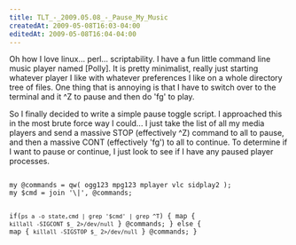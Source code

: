 ```yaml
---
title: TLT_-_2009.05.08_-_Pause_My_Music
createdAt: 2009-05-08T16:03-04:00
editedAt: 2009-05-08T16:04-04:00
---
```


Oh how I love linux... perl... scriptability. I have a fun little command line music player named [Polly]. It is pretty minimalist, really just starting whatever player I like with whatever preferences I like on a whole directory tree of files. One thing that is annoying is that I have to switch over to the terminal and it ^Z to pause and then do 'fg' to play.

So I finally decided to write a simple pause toggle script. I approached this in the most brute force way I could... I just take the list of all my media players and send a massive STOP (effectively ^Z) command to all to pause, and then a massive CONT (effectively 'fg') to all to continue. To determine if I want to pause or continue, I just look to see if I have any paused player processes.

<code>
my @commands = qw( ogg123 mpg123 mplayer vlc sidplay2 );
my $cmd = join '\|', @commands;

if(`ps a -o state,cmd | grep '$cmd' | grep ^T`) {
  map { `killall -SIGCONT $_ 2>/dev/null` } @commands;
} else {
  map { `killall -SIGSTOP $_ 2>/dev/null` } @commands;
}
</code>


